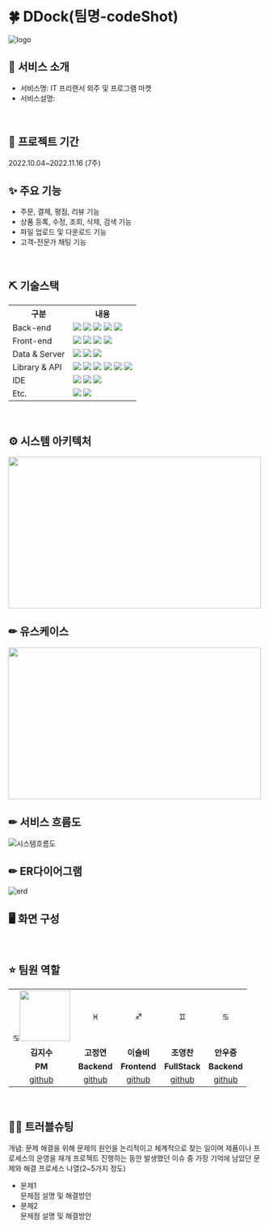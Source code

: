 # 🍀 DDock(팀명-codeShot)
![logo](https://user-images.githubusercontent.com/112090905/202854533-6fee269c-c25c-4f33-ac2c-c2b4808a914d.jpg)
<br>

## 🧾 서비스 소개
* 서비스명: IT 프리랜서 외주 및 프로그램 마켓
* 서비스설명: 
<br>

## 📅 프로젝트 기간
2022.10.04~2022.11.16 (7주)
<br>

## ✨ 주요 기능
* 주문, 결제, 평점, 리뷰 기능
* 상품 등록, 수정, 조회, 삭제, 검색 기능
* 파일 업로드 및 다운로드 기능
* 고객-전문가 채팅 기능
<br>

## ⛏ 기술스택
<table>
    <tr>
        <th>구분</th>
        <th>내용</th>
    </tr>
    <tr>
        <td>Back-end</td>
        <td>
            <img src="https://img.shields.io/badge/Java-FF4C00?style=for-the-badge" />
            <img src="https://img.shields.io/badge/JavaScript-F7DF1E?style=for-the-badge&logo=JavaScript&logoColor=black" />
            <img src="https://img.shields.io/badge/MyBatis-D10D0D?style=for-the-badge" />
            <img src="https://img.shields.io/badge/JSP-FF7D44?style=for-the-badge" />
            <img src="https://img.shields.io/badge/Servlet-FFAC89?style=for-the-badge" />
        </td>
    </tr>
    <tr>
        <td>Front-end</td>
        <td>
            <img src="https://img.shields.io/badge/HTML5-E34F26?style=for-the-badge&logo=HTML5&logoColor=white" />
            <img src="https://img.shields.io/badge/CSS3-00B2FF?style=for-the-badge&logo=CSS3&logoColor=white" />
            <img src="https://img.shields.io/badge/JSP-FF7D44?style=for-the-badge" />
            <img src="https://img.shields.io/badge/BootStrap-7952B3?style=for-the-badge&logo=BootStrap&logoColor=white" />
        </td>
    </tr>
    <tr>
        <td>Data & Server</td>
        <td>
            <img src="https://img.shields.io/badge/Oracle-F80000?style=for-the-badge&logo=Oracle&logoColor=white" />
            <img src="https://img.shields.io/badge/Apache Tomcat 9.0-FFD425?style=for-the-badge&logo=Apache Tomcat&logoColor=black" />
            <img src="https://img.shields.io/badge/Flask-929292?style=for-the-badge&logo=Flask&logoColor=white" />
        </td>
    </tr>
    <tr>
        <td>Library & API</td>
        <td>
            <img src="https://img.shields.io/badge/Lombock-A40000?style=for-the-badge" />
            <img src="https://img.shields.io/badge/socket.io-010101?style=for-the-badge&logo=Socket.io&logoColor=white" />
            <img src="https://img.shields.io/badge/jQuery-2E7594?style=for-the-badge&logo=jQuery&logoColor=white" />
            <img src="https://img.shields.io/badge/Gson-166513?style=for-the-badge" />
            <img src="https://img.shields.io/badge/cos.jar-FFFF79?style=for-the-badge" />
            <img src="https://img.shields.io/badge/I'mport;-3C3C3C?style=for-the-badge" />
        </td>
    </tr>
    <tr>
        <td>IDE</td>
        <td>
            <img src="https://img.shields.io/badge/Eclipse-2C2255?style=for-the-badge&logo=Eclipse&logoColor=white"/>
            <img src="https://img.shields.io/badge/SQL Developer-E4E3E2?style=for-the-badge&"/>
            <img src="https://img.shields.io/badge/VSCode-007ACC?style=for-the-badge&logo=VisualStudioCode&logoColor=white"/>
        </td>
    </tr>
    <tr>
        <td>Etc.</td>
        <td>
            <img src="https://img.shields.io/badge/GitHub-181717?style=for-the-badge&logo=GitHub&logoColor=white" />
            <img src="https://img.shields.io/badge/Slack-4A154B?style=for-the-badge&logo=Slack&logoColor=white" />
        </td>
    </tr>
</table>
<br>

## ⚙ 시스템 아키텍처
<img src="https://user-images.githubusercontent.com/112090905/202854576-f19eb771-d604-4a63-a15f-cee52edc4e21.png" width="500" height="300" />
<br>

## ✏ 유스케이스
<img src="https://user-images.githubusercontent.com/112090905/202854580-bd058f33-f7bb-4f0f-a87a-6c93899d3cb4.png" width="500" height="300" />
<br>

## ✏ 서비스 흐름도
![시스템흐름도](https://user-images.githubusercontent.com/112090905/202854585-ba91e248-998a-45e0-9f6f-07148307aecf.png)
<br>

## ✏ ER다이어그램
![erd](https://user-images.githubusercontent.com/112090905/202854595-1bc99783-d7fc-490c-8b59-f4657b8ff233.jpg)
<br>

## 🖥 화면 구성
<br>

## ⭐ 팀원 역할
<table>
  <tr>
    <td align="center">♋<img src="" width="100" height="100" />
</td>
    <td align="center">♓</td>
    <td align="center">♐</td>
    <td align="center">♊</td>
    <td align="center">♋</td>
  </tr>
  <tr>
    <td align="center"><strong>김지수</strong></td>
    <td align="center"><strong>고정연</strong></td>
    <td align="center"><strong>이슬비</strong></td>
    <td align="center"><strong>조영찬</strong></td>
    <td align="center"><strong>안우중</strong></td>
  </tr>
  <tr>
    <td align="center"><b>PM</b></td>
    <td align="center"><b>Backend</b></td>
    <td align="center"><b>Frontend</b></td>
    <td align="center"><b>FullStack</b></td>
    <td align="center"><b>Backend</b></td>
  </tr>
  <tr>
    <td align="center"><a href="https://github.com/KimJi5u" target='_blank'>github</a></td>
    <td align="center"><a href="https://github.com/74eonk" target='_blank'>github</a></td>
    <td align="center"><a href="https://github.com/dltmfql456" target='_blank'>github</a></td>
    <td align="center"><a href="https://github.com/Chan-25" target='_blank'>github</a></td>
    <td align="center"><a href="https://github.com/rewrite255" target='_blank'>github</a></td>
  </tr>
</table>
<br>

## 🤾‍♂️ 트러블슈팅
개념: 문제 해결을 위해 문제의 원인을 논리적이고 체계적으로 찾는 일이며 제품이나 프로세스의 운영을 재개
프로젝트 진행하는 동안 발생했던 이슈 중 가장 기억에 남았던 문제와 해결 프로세스 나열(2~5가지 정도)
* 문제1<br>
 문제점 설명 및 해결방안
* 문제2<br>
 문제점 설명 및 해결방안
